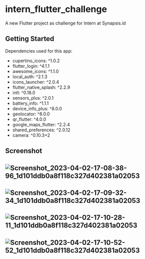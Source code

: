 # intern_flutter_challenge

A new Flutter project as challenge for Intern at Synapsis.id

## Getting Started

Dependencies used for this app:
- cupertino_icons: ^1.0.2
- flutter_login: ^4.1.1
- awesome_icons: ^1.1.0
- local_auth: ^2.1.3
- icons_launcher: ^2.0.4
- flutter_native_splash: ^2.2.9
- intl: ^0.18.0
- sensors_plus: ^2.0.1
- battery_info: ^1.1.1
- device_info_plus: ^8.0.0
- geolocator: ^8.0.0
- qr_flutter: ^4.0.0
- google_maps_flutter: ^2.2.4
- shared_preferences: ^2.0.12
- camera: ^0.10.3+2

## Screenshot

![Screenshot_2023-04-02-17-08-38-96_1d101ddb0a8f118c327d402381a02053](https://user-images.githubusercontent.com/58968817/229346972-368b0ae7-e503-4aac-bc21-c0ac9c7cc336.jpg)
-
![Screenshot_2023-04-02-17-09-32-34_1d101ddb0a8f118c327d402381a02053](https://user-images.githubusercontent.com/58968817/229346981-0217022e-851c-499d-8cb3-0e05e8404008.jpg)
-
![Screenshot_2023-04-02-17-10-28-11_1d101ddb0a8f118c327d402381a02053](https://user-images.githubusercontent.com/58968817/229347006-ad6c8356-b465-4e21-8029-3cb442384a15.jpg)
-
![Screenshot_2023-04-02-17-10-52-52_1d101ddb0a8f118c327d402381a02053](https://user-images.githubusercontent.com/58968817/229347014-4db4ce6b-9832-4aff-ad26-164fb556c725.jpg)
-

